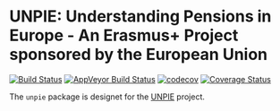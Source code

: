 UNPIE: Understanding Pensions in Europe - An Erasmus+ Project sponsored by the European Union
========================================================

[![Build Status](https://travis-ci.org/eaoestergaard/UNPIE.svg?branch=master)](https://travis-ci.org/eaoestergaard/UNPIE)
[![AppVeyor Build Status](https://ci.appveyor.com/api/projects/status/github/eaoestergaard/UNPIE?branch=master&svg=true)](https://ci.appveyor.com/project/eaoestergaard/UNPIE)
[![codecov](https://codecov.io/gh/eaoestergaard/UNPIE/branch/master/graph/badge.svg)](https://codecov.io/gh/eaoestergaard/UNPIE)
[![Coverage Status](https://coveralls.io/repos/github/eaoestergaard/UNPIE/badge.svg?branch=master)](https://coveralls.io/github/eaoestergaard/UNPIE?branch=master)

The `unpie` package  is designet for the [UNPIE](http://pensionsineurope.eu/) project.
